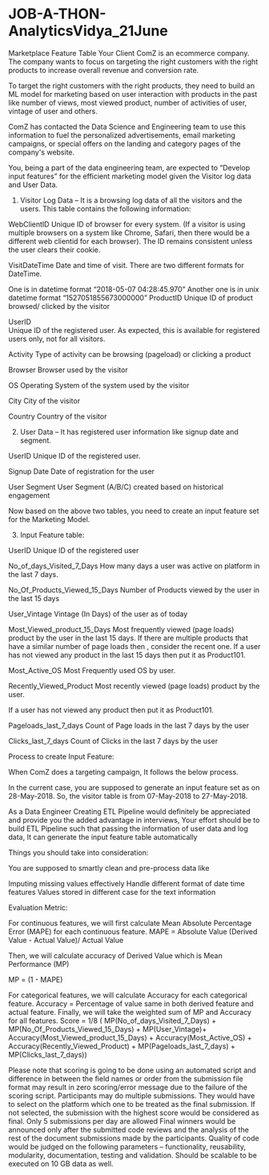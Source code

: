 # JOB-A-THON-AnalyticsVidya_21June

Marketplace Feature Table 
Your Client ComZ is an ecommerce company. The company wants to focus on targeting the right customers  with the right products to increase overall revenue and conversion rate.

To target the right customers with the right products, they need to build an ML model for marketing based on user interaction with products in the past like number of views,  most viewed product, number of activities of user, vintage of user and others. 

ComZ has contacted the Data Science and Engineering team to use this information to fuel the personalized advertisements, email marketing campaigns, or special offers on the landing and category pages of the company's website.

You, being a part of the data engineering team, are expected to “Develop input features”  for the efficient marketing model given the Visitor log data and User Data.

1. Visitor Log Data – It is a browsing log data of all the visitors and the users. This table contains the following information:

WebClientID
Unique ID of browser for every system. (If a visitor is using multiple browsers on a system like Chrome, Safari, then there would be a different web clientid for each browser). The ID remains consistent unless the user clears their cookie.

VisitDateTime
Date and time of visit. There are two different formats for DateTime. 

One is in datetime format “2018-05-07 04:28:45.970”
Another one is in unix datetime format “1527051855673000000”
ProductID
Unique ID of product browsed/ clicked by the visitor

UserID      
Unique ID of the registered user. As expected, this is available for registered users only, not for all visitors. 

Activity
Type of activity can be browsing (pageload) or clicking a product

Browser
Browser used by the visitor

OS
Operating System of the system used by the visitor

City
City of the visitor

Country
Country of the visitor

2. User Data – It has registered user information like signup date and segment.

UserID
Unique ID of the registered user.

Signup Date
Date of registration for the user

User Segment
User Segment (A/B/C) created based on historical engagement

Now based on the above two tables, you need to create an input feature set for the Marketing Model.

3. Input Feature table:

UserID
Unique ID of the registered user

No_of_days_Visited_7_Days
How many days a user was active on platform in the last 7 days.

No_Of_Products_Viewed_15_Days
Number of Products viewed by the user in the last 15 days

User_Vintage
Vintage (In Days) of the user as of today

Most_Viewed_product_15_Days
Most frequently viewed (page loads) product by the user in the last 15 days. If there are multiple products that have a similar number of page loads then , consider the recent one. If a user has not viewed any product in the last 15 days then put it as Product101. 

Most_Active_OS
Most Frequently used OS by user. 

Recently_Viewed_Product
Most recently viewed (page loads) product by the user.

If a user has not viewed any product then put it as Product101.

Pageloads_last_7_days
Count of Page loads in the last 7 days by the user

Clicks_last_7_days
Count of Clicks in the last 7 days  by the user

Process to create Input Feature:

When ComZ does a targeting campaign, It follows the below process. 

In the current case, you are supposed to generate an input feature set as on 28-May-2018. So, the visitor table is from 07-May-2018 to 27-May-2018.

As a Data Engineer Creating ETL Pipeline would definitely be appreciated and provide you the added advantage in interviews, Your effort should be to build ETL Pipeline such that passing the information of user data and log data, It can generate the input feature table automatically

Things you should take into consideration:

You are supposed to smartly clean and pre-process data like 

Imputing missing values effectively
Handle different format of date time features
Values stored in different case for the text information

Evaluation Metric:

For continuous features, we will first calculate Mean Absolute Percentage Error (MAPE) for each continuous feature.
MAPE = Absolute Value (Derived Value - Actual Value)/ Actual Value

Then, we will calculate accuracy of Derived Value which is Mean Performance (MP) 

MP = (1 - MAPE)

For categorical features, we will calculate Accuracy for each categorical feature.
Accuracy = Percentage of value same in both derived feature and actual feature.
Finally, we will take the weighted sum of MP and Accuracy for all features.
Score = 1/8 ( MP(No_of_days_Visited_7_Days)  + MP(No_Of_Products_Viewed_15_Days) + MP(User_Vintage)+    Accuracy(Most_Viewed_product_15_Days) + Accuracy(Most_Active_OS) + Accuracy(Recently_Viewed_Product) + MP(Pageloads_last_7_days) + MP(Clicks_last_7_days))

Please note that scoring is going to be done using an automated script and difference in between the field names or order from the submission file format may result in zero scoring/error message due to the failure of the scoring script.
Participants may do multiple submissions. They would have to select on the platform which one to be treated as the final submission. If not selected, the submission with the highest score would be considered as final.
Only 5 submissions per day are allowed
Final winners would be announced only after the submitted code reviews and the analysis of the rest of the document submissions made by the participants.
Quality of code would be judged on the following parameters – functionality, reusability, modularity, documentation, testing and validation.
Should be scalable to be executed on 10 GB data as well.



